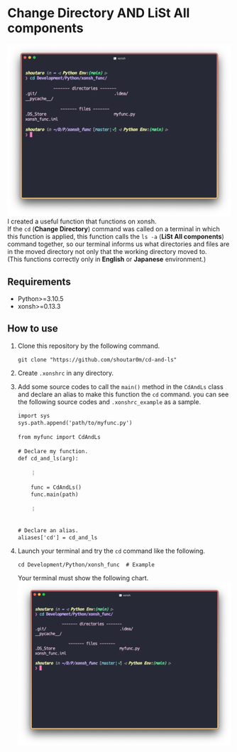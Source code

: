 # Change Directory AND LiSt All components
![demo](./imgs/demo.png)
I created a useful function that functions on xonsh.  
If the `cd` (**Change Directory**) command was called on a terminal in which this function is applied, this function calls the `ls -a` (**LiSt All components**) command together, so our terminal informs us what directories and files are in the moved directory not only that the working directory moved to.  
(This functions correctly only in **English** or **Japanese** environment.)

## Requirements
- Python>=3.10.5
- xonsh>=0.13.3

## How to use
1.  Clone this repository by the following command.

	```
	git clone "https://github.com/shoutar0m/cd-and-ls"
	```

2. Create `.xonshrc` in any directory.
3. Add some source codes to call the `main()` method in the `CdAndLs` class and declare an alias to make this function the `cd` command. you can see the following source codes and `.xonshrc_example` as a sample.

	```.xonshrc
	import sys
	sys.path.append('path/to/myfunc.py')
		
	from myfunc import CdAndLs
		
	# Declare my function.
	def cd_and_ls(arg):
		
	    ︙
		
	    func = CdAndLs()
	    func.main(path)
		
	    ︙
		
		
	# Declare an alias.
	aliases['cd'] = cd_and_ls
	```

3. Launch your terminal and try the `cd` command like the following. 

	```
	cd Development/Python/xonsh_func  # Example
	```
	
	Your terminal must show the following chart.
![demo](./imgs/demo.png)

